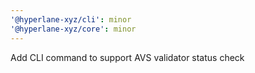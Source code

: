 ```yaml
---
'@hyperlane-xyz/cli': minor
'@hyperlane-xyz/core': minor
---
```


Add CLI command to support AVS validator status check
